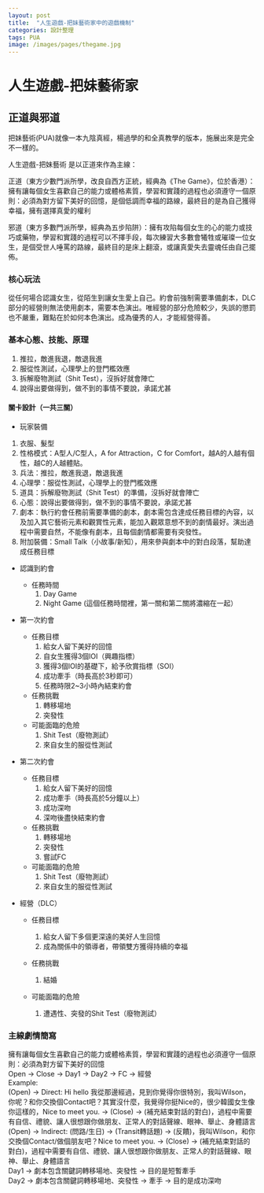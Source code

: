 ```yaml
---
layout: post
title:  "人生遊戲-把妹藝術家中的遊戲機制"
categories: 設計整理
tags: PUA
image: /images/pages/thegame.jpg
---
```



# 人生遊戲-把妹藝術家

## 正道與邪道
把妹藝術(PUA)就像一本九陰真經，楊過學的和全真教學的版本，施展出來是完全不一樣的。  
  
人生遊戲-把妹藝術 是以正道來作為主線：  

正道（東方少數門派所學，改良自西方正統，經典為《The Game》，位於香港）：擁有讓每個女生喜歡自己的能力或體格素質，學習和實踐的過程也必須遵守一個原則：必須為對方留下美好的回憶，是個低調而幸福的路線，最終目的是為自己獲得幸福，擁有選擇真愛的權利  

邪道（東方多數門派所學，經典為五步陷阱）：擁有攻陷每個女生的心的能力或技巧或藥物，學習和實踐的過程可以不擇手段，每次練習大多數會犧牲或璀璨一位女生，是個受世人唾罵的路線，最終目的是床上翻滾，或讓真愛失去靈魂任由自己擺佈。  

### 核心玩法

從任何場合認識女生，從陌生到讓女生愛上自己。約會前強制需要準備劇本，DLC部分的經營則無法使用劇本，需要本色演出。唯經營的部分危險較少，失誤的懲罰也不嚴重，難點在於如何本色演出。成為優秀的人，才能經營得善。

### 基本心態、技能、原理  
 1. 推拉，敵進我退，敵退我進   
 2. 服從性測試，心理學上的登門檻效應  
 3. 拆解廢物測試（Shit Test），沒拆好就會陣亡  
 4. 說得出要做得到，做不到的事情不要說，承諾尤甚  
  
#### 關卡設計（一共三關）  
+ 玩家裝備  
 1. 衣服、髮型  
 2. 性格模式：A型人/C型人，A for Attraction，C for Comfort，越A的人越有個性，越C的人越體貼。  
 3. 兵法：推拉，敵進我退，敵退我進   
 4. 心理學：服從性測試，心理學上的登門檻效應  
 5. 道具：拆解廢物測試（Shit Test）的準備，沒拆好就會陣亡  
 6. 心態：說得出要做得到，做不到的事情不要說，承諾尤甚  
 7. 劇本：執行約會任務前需要準備的劇本，劇本需包含達成任務目標的內容，以及加入其它藝術元素和觀賞性元素，能加入觀眾意想不到的劇情最好。演出過程中需要自然，不能像有劇本，且每個劇情都需要有突發性。  
 8. 附加裝備：Small Talk（小故事/新知），用來參與劇本中的對白段落，幫助達成任務目標  
 
+ 認識到約會  
  + 任務時間
    1. Day Game
    2. Night Game (這個任務時間裡，第一關和第二關將濃縮在一起）
  
+ 第一次約會 
  + 任務目標 
    1. 給女人留下美好的回憶  
    2. 自女生獲得3個IOI（興趣指標）
    3. 獲得3個IOI的基礎下，給予欣賞指標（SOI）
    4. 成功牽手（時長高於3秒即可）  
    5. 任務時限2~3小時內結束約會  
  + 任務挑戰
    1. 轉移場地  
    2. 突發性  
  + 可能面臨的危險
    1. Shit Test（廢物測試）
    2. 來自女生的服從性測試
  
+ 第二次約會 
  + 任務目標 
    1. 給女人留下美好的回憶  
    2. 成功牽手（時長高於5分鐘以上）  
    3. 成功深吻  
    4. 深吻後盡快結束約會  
  + 任務挑戰
    1. 轉移場地  
    2. 突發性  
    3. 嘗試FC  
  + 可能面臨的危險
    1. Shit Test（廢物測試）
    2. 來自女生的服從性測試
  
+ 經營（DLC） 
  + 任務目標 
    1. 給女人留下多個更深遠的美好人生回憶  
    2. 成為關係中的領導者，帶領雙方獲得持續的幸福  

  + 任務挑戰
    1. 結婚  

  + 可能面臨的危險
    1. 遭遇性、突發的Shit Test（廢物測試）

  
### 主線劇情簡寫   
  
擁有讓每個女生喜歡自己的能力或體格素質，學習和實踐的過程也必須遵守一個原則：必須為對方留下美好的回憶  
Open -> Close -> Day1 -> Day2 -> FC -> 經營  
Example:   
(Open) -> Direct: Hi hello 我從那邊經過，見到你覺得你很特別，我叫Wilson，你呢？和你交換個Contact吧？其實沒什麼，我覺得你挺Nice的，很少韓國女生像你這樣的，Nice to meet you. -> (Close) -> (補充結束對話的對白)，過程中需要有自信、禮貌、讓人很想跟你做朋友、正常人的對話聲線、眼神、舉止、身體語言  
(Open) -> Indirect: (問路/生日) -> (Transit轉話題) -> (反饋)，我叫Wilson，和你交換個Contact/做個朋友吧？Nice to meet you. -> (Close) -> (補充結束對話的對白)，過程中需要有自信、禮貌、讓人很想跟你做朋友、正常人的對話聲線、眼神、舉止、身體語言    
Day1 -> 劇本包含關鍵詞轉移場地、突發性 -> 目的是短暫牽手   
Day2 -> 劇本包含關鍵詞轉移場地、突發性 -> 牽手 -> 目的是成功深吻   
